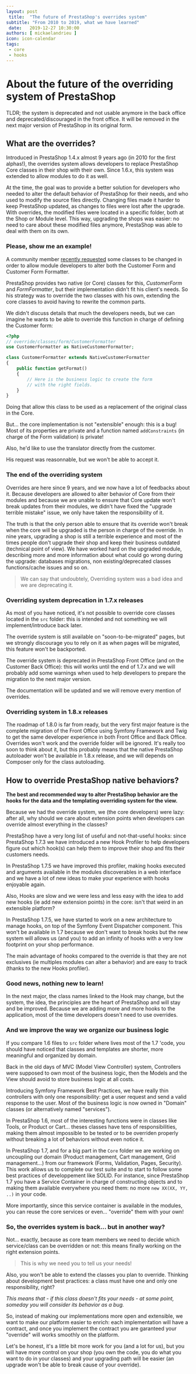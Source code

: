 ```yaml
---
layout: post
 title:  "The future of PrestaShop's overrides system"
subtitle: "From 2010 to 2019, what we have learned"
 date:   2019-12-27 10:30:00
authors: [ mickaelandrieu ]
icon: icon-calendar
tags:
 - core
 - hooks
---
```


# About the future of the overriding system of PrestaShop

TLDR; the system is deprecated and not usable anymore in the back office and deprecated/discouraged in the front office. It will be removed in the next major version of PrestaShop in its original form.


## What are the overrides?

Introduced in PrestaShop 1.4.x almost 9 years ago (in 2010 for the first alphas!), the overrides system allows developers to replace PrestaShop Core classes in their shop with their own. Since 1.6.x, this system was extended to allow modules to do it as well.

At the time, the goal was to provide a better solution for developers who needed to alter the default behavior of PrestaShop for their needs, and who used to modify the source files directly. Changing files made it harder to keep PrestaShop updated, as changes to files were lost after the upgrade.
With overrides, the modified files were located in a specific folder, both at the Shop or Module level. This way, upgrading the shops was easier: no need to care about these modified files anymore, PrestaShop was able to deal with them on its own.

 ### Please, show me an example!

A community member [recently requested](https://github.com/PrestaShop/PrestaShop/pull/11910) some classes to be changed in order to allow module developers to alter both the Customer Form and Customer Form Formatter.

PrestaShop provides two native (or Core) classes for this, *CustomerForm* and *FormFormatter*, but their implementation didn't fit his client's needs. So his strategy was to override the two classes with his own, extending the core classes to avoid having to rewrite the common parts.

We didn't discuss details that much the developers needs, but we can imagine he wants to be able to override this function in charge of defining the Customer form:

```php
<?php
// override/classes/form/CustomerFormatter
use CustomerFormatter as NativeCustomerFormatter;

class CustomerFormatter extends NativeCustomerFormatter
{
    public function getFormat()
    {
        // Here is the business logic to create the form
        // with the right fields.
    }
}
```

Doing that allow this class to be used as a replacement of the original class in the Core.

But... the core implementation is not "extensible" enough: this is a bug! Most of its properties are private and a function named `addConstraints` (in charge of  the Form validation) is private!

Also, he'd like to use the translator directly from the customer.

His request was reasonnable, but we won't be able to accept it.

### The end of the overriding system

Overrides are here since 9 years, and we now have a lot of feedbacks about it. Because developers are allowed to alter behavior of Core from their modules and because we are unable to ensure that Core update won't break updates from their modules, we didn't have fixed the "upgrade terrible mistake" issue, we only have taken the responsibility of it.

The truth is that the only person able to ensure that its override won't break when the core will be upgraded is the person in charge of the override. In nine years, upgrading a shop is still a terrible experience and most of the times people don't upgrade their shop and keep their business outdated (technical point of view). We have worked hard on the upgraded module, describing more and more information about what could go wrong during the upgrade: databases migrations, non existing/deprecated classes functions/cache issues and so on.

> We can say that undoubtely, Overriding system was a bad idea and we
> are deprecating it.

### Overriding system deprecation in 1.7.x releases

As most of you have noticed, it's not possible to override core classes located in the `src` folder: this is intended and not something we will implement/introduce back later.

The override system is still available on "soon-to-be-migrated" pages, but we strongly discourage you to rely on it as when pages will be migrated, this feature won't be backported.

The override system is deprecated in PrestaShop Front Office (and on the Customer Back Office): this will works until the end of 1.7.x and we will probably add some warnings when used to help developers to prepare the migration to the next major version.

The documentation will be updated and we will remove every mention of overrides.

### Overriding system in 1.8.x releases

The roadmap of 1.8.0 is far from ready, but the very first major feature is the complete migration of the Front Office using Symfony Framework and Twig to get the same developer experience in both Front Office and Back Office.
Overrides won't work and the override folder will be ignored.
It's really too soon to think about it, but this probably means that the native PrestaShop autoloader won't be available in 1.8.x release, and we will depends on Composer only for the class autoloading.

## How to override PrestaShop native behaviors?

**The best and recommended way to alter PrestaShop behavior are the hooks for the data and the templating overriding system for the view.**

Because we had the override system, we (the core developers) were lazy: after all, why should we care about extension points when developers can override almost everything in the classes?

PrestaShop have a very long list of useful and not-that-useful hooks: since PrestaShop 1.7.3 we have introduced a new Hook Profiler to help developers figure out which hook(s) can help them to improve their shop and fits their customers needs.

In PrestaShop 1.7.5 we have improved this profiler, making hooks executed and arguments available in the modules discoverables in a web interface and we have a lot of new ideas to make your experience with hooks enjoyable again.

Also, Hooks are slow and we were less and less easy with the idea to add new hooks (ie add new extension points) in the core: isn't that weird in an extensible platform?

In PrestaShop 1.7.5, we have started to work on a new architecture to manage hooks, on top of the Symfony Event Dispatcher component. This won't be available in 1.7 because we don't want to break hooks but the new system will allows us (and you) to add an infinity of hooks with a very low footprint on your shop performance.

The main advantage of hooks compared to the override is that they are not exclusives (ie multiples modules can alter a behavior) and are easy to track (thanks to the new Hooks profiler).

### Good news, nothing new to learn!

In the next major, the class names linked to the Hook may change, but the system, the idea, the principles are the heart of PrestaShop and will stay and be improved.
Because we are adding more and more hooks to the application, most of the time developers doesn't need to use overrides.

### And we improve the way we organize our business logic

If you compare 1.6 files to `src` folder where lives most of the 1.7 'code, you should have noticed  that classes and templates are shorter, more meaningful and organized by domain.

Back in the old days of MVC (Model View Controller) system, Controllers were supposed to own most of the business logic, then the Models and the View should avoid to store business logic at all costs.

Introducing Symfony Framework Best Practices, we have really thin controllers with only one responsibility: get a user request and send a valid response to the user. Most of the business logic is now owned in "Domain" classes (or alternatively named "services").

In PrestaShop 1.6, most of the interesting functions were in classes like Tools, or Product or Cart... theses classes have tens of responsibilities, making them almost impossible to be tested or to be overriden properly without breaking a lot of behaviors without even notice it.

In PrestaShop 1.7, and for a big part in the ``Core`` folder we are working on uncoupling our domain (Product management, Cart management, Grid management...) from our framework (Forms, Validation, Pages, Security).
This work allows us to complete our test suite and to start to follow some best practices of developpement like SOLID.
For instance, since PrestaShop 1.7 you have a Service Container in charge of constructing objects and to making them available everywhere you need them: no more `new XX(XX, YY, ..)` in your code.

More importantly, since this service container is available in the modules, you can reuse the core services or even... "override" them with your own!

### So, the overrides system is back... but in another way?

Not... exactly, because as core team members we need to decide which service/class can be overridden or not: this means finally working on the right extension points. 

> This is why we need you to tell us your needs!

Also, you won't be able to extend the classes you plan to override.
Thinking about development best practices: a class must have one and only one responsibility, right?

*This means that - if this class doesn't fits your needs - at some point, someday you will consider its behavior as a bug.*

So, instead of making our implementations more open and extensible, we want to make our platform easier to enrich: each implementation will have a contract, and once you implement the contract you are garanteed your "override" will works smoothly on the platform.

Let's be honest, it's a little bit more work for you (and a lot for us), but you will have more control on your shop (you own the code, you do what you want to do in your classes) and your upgrading path will be easier (an upgrade won't be able to break cause of your override).
